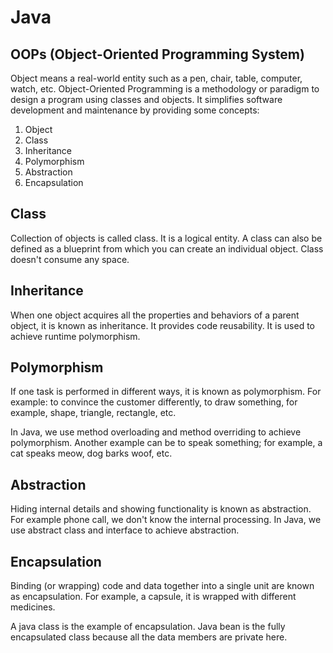 # Java
## OOPs (Object-Oriented Programming System)

Object means a real-world entity such as a pen, chair, table, computer, watch, etc. Object-Oriented Programming is a methodology or paradigm to design a program using classes and objects. It simplifies software development and maintenance by providing some concepts:
1. Object
2. Class
3. Inheritance
4. Polymorphism
5. Abstraction
6. Encapsulation
## Class
Collection of objects is called class. It is a logical entity.
A class can also be defined as a blueprint from which you can create an individual object. Class doesn't consume any space.
## Inheritance
When one object acquires all the properties and behaviors of a parent object, it is known as inheritance. It provides code reusability. It is used to achieve runtime polymorphism.


## Polymorphism
If one task is performed in different ways, it is known as polymorphism. For example: to convince the customer differently,
to draw something, for example, shape, triangle, rectangle, etc.

In Java, we use method overloading and method overriding to achieve polymorphism.
Another example can be to speak something; for example, a cat speaks meow, dog barks woof, etc.

## Abstraction
Hiding internal details and showing functionality is known as abstraction. For example phone call, we don't know the internal processing.
In Java, we use abstract class and interface to achieve abstraction.


## Encapsulation
Binding (or wrapping) code and data together into a single unit are known as encapsulation. For example, a capsule, it is wrapped with different medicines.

A java class is the example of encapsulation. Java bean is the fully encapsulated class because all the data members are private here.



